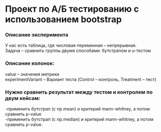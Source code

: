 # Проект по А/Б тестированию с использованием bootstrap
### Описание эксперимента
У нас есть таблица, где числовая переменная – непрерывная. <br/>
Задача – сравнить группы двумя способами: бутстрапом и u-тестом

### Описание колонок:
value – значения метрики <br/>
experimentVariant – Вариант теста (Control – контроль, Treatment – тест)

### Нужно сравнить результат между тестом и контролем по двум кейсам:
-применить бутстрап (с np.mean) и критерий mann-whitney, а потом сравнить p-value <br/>
-применить бутстрап (с np.median) и критерий mann-whitney, а потом сравнить p-value.
